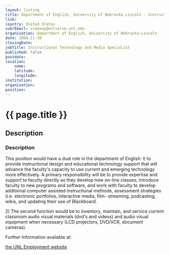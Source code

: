 ```yaml
---
layout: listing
title: Department of English, University of Nebraska-Lincoln - Instructional Technology and Media Specialist
link:
country: United States
subrEmail: sramsay@unlserve.unl.edu
organization: Department of English, University of Nebraska-Lincoln 
date: 2008-11-30
closingDate: 
jobTitle: Instructional Technology and Media Specialist
published: false
postdate:
location:
    name: 
    latitude: 
    longitude: 
institution: 
organization: 
position: 
--- 
```



# {{ page.title }}

## Description




<h3>Description</h3>

<p>This position would have a dual role in the department of English: l) to provide instructional design and educational technology support that will advance the faculty's capacity to use current and emerging technology more effectively. A primary responsibility will be to provide expertise and support to faculty directly as they develop new on-line classes, introduce faculty to new programs and software, and work with faculty to develop additional computer assisted instructional methods, assessment strategies (i.e. electronic portfolios, interactive media, film- streaming, podcasting, wikis, and updating their use of Blackboard.</p>

<p>2) The second function would be to inventory, maintain, and service current classroom audio visual materials (dvd's and videos) and audio visual equipment when necessary (LCD projectors, DVD/VCR, document cameras).</p>

Further Information available at:

<a href="https://employment.unl.edu/applicants/jsp/shared/frameset/Frameset.jsp?time=1192130765124">the UNL Employment website</a>

